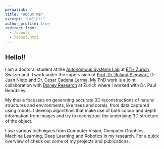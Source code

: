```yaml
---
permalink: /
title: "About Me"
excerpt: "Hello!!"
author_profile: true
redirect_from: 
  - /about/
  - /about.html
---
```


## Hello!!
I am a doctoral student at the [Autonomous Systems Lab](http://www.asl.ethz.ch/) at [ETH Zurich](https://www.ethz.ch/en.html), Switzerland. I work under the supervision of [Prof. Dr. Roland Siegwart](http://www.asl.ethz.ch/the-lab/people/person-detail.Mjk5ODE=.TGlzdC8yMDI4LDEyMDExMzk5Mjg=.html), Dr. Juan Nieto and [Dr. Cesar Cadena Lerma](http://www.asl.ethz.ch/the-lab/people/person-detail.html?persid=223714). My PhD work is a joint collaboration with [Disney Research](https://www.disneyresearch.com/) at Zurich where I worked with Dr. Paul Beardsley.

My thesis focusses on generating accurate 3D reconstructions of natural structures and environments, like trees and corals, from data captured using robots. I develop algorithms that make use of both colour and depth information from images and try to reconstruct the underlying 3D structure of the object. 

I use various techniques from Computer Vision, Computer Graphics, Machine Learning, Deep Learning and Robotics in my research. For a quick overview of check out some of my projects and publications.